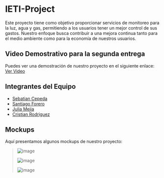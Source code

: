 # IETI-Project

Este proyecto tiene como objetivo proporcionar servicios de monitoreo para la luz, agua y gas, permitiendo a los usuarios tener un mejor control de sus gastos. Nuestro enfoque busca contribuir a una mejora continua tanto para el medio ambiente como para la economía de nuestros usuarios.

## Video Demostrativo para la segunda entrega

Puedes ver una demostración de nuestro proyecto en el siguiente enlace:
[Ver Video](https://youtu.be/ctN9euXcCTA)

## Integrantes del Equipo

- [Sebatian Cepeda](https://github.com/Sebasian-Cepeda)
- [Santiago Forero](https://github.com/santiforero1018)
- [Julia Mejia](https://github.com/juliamejia)
- [Cristian Rodriguez](https://github.com/CrisRod8)

## Mockups

Aquí presentamos algunos mockups de nuestro proyecto:
>
> ![image](https://github.com/santiforero1018/IETI-Project/assets/89321404/b5d48977-158e-495d-a5e2-fd5a6f1de5e0)
>
>![image](https://github.com/santiforero1018/IETI-Project/assets/89321404/542b3927-121d-4bf3-812e-f2d701d560cb)
>
>![image](https://github.com/santiforero1018/IETI-Project/assets/89321404/8e32cc95-7172-4be6-ab79-17b7e3078999)
